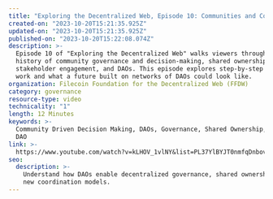 ```yaml
---
title: "Exploring the Decentralized Web, Episode 10: Communities and Coordination"
created-on: "2023-10-20T15:21:35.925Z"
updated-on: "2023-10-20T15:21:35.925Z"
published-on: "2023-10-20T15:22:08.074Z"
description: >-
  Episode 10 of "Exploring the Decentralized Web" walks viewers through the
  history of community governance and decision-making, shared ownership,
  stakeholder engagement, and DAOs. This episode explores step-by-step how DAOs
  work and what a future built on networks of DAOs could look like.
organization: Filecoin Foundation for the Decentralized Web (FFDW)
category: governance
resource-type: video
technicality: "1"
length: 12 Minutes
keywords: >-
  Community Driven Decision Making, DAOs, Governance, Shared Ownership, Maker
  DAO
link: >-
  https://www.youtube.com/watch?v=kLHOV_1vlNY&list=PL37YlBYJT0nmfqDnbov6lKHUyZvRfQjap&index=11
seo:
  description: >-
    Understand how DAOs enable decentralized governance, shared ownership, and 
    new coordination models.
---
```

